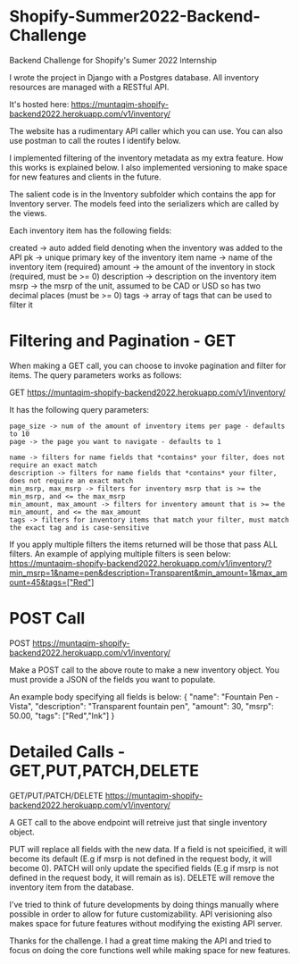 # Shopify-Summer2022-Backend-Challenge
Backend Challenge for Shopify's Sumer 2022 Internship

I wrote the project in Django with a Postgres database.
All inventory resources are managed with a RESTful API.

It's hosted here: https://muntaqim-shopify-backend2022.herokuapp.com/v1/inventory/

The website has a rudimentary API caller which you can use. You can also use postman to call the routes I identify below.

I implemented filtering of the inventory metadata as my extra feature. How this works is explained below.
I also implemented versioning to make space for new features and clients in the future.

The salient code is in the Inventory subfolder which contains the app for Inventory server. The models feed into the serializers which are called by the views.

Each inventory item has the following fields:

created -> auto added field denoting when the inventory was added to the API
pk -> unique primary key of the inventory item
name -> name of the inventory item (required)
amount -> the amount of the inventory in stock (required, must be >= 0)
description -> description on the inventory item
msrp -> the msrp of the unit, assumed to be CAD or USD so has two decimal places (must be >= 0)
tags -> array of tags that can be used to filter it

# Filtering and Pagination - GET #

When making a GET call, you can choose to invoke pagination and filter for items. The query parameters works as follows:

GET https://muntaqim-shopify-backend2022.herokuapp.com/v1/inventory/

  It has the following query parameters:
  
    page_size -> num of the amount of inventory items per page - defaults to 10
    page -> the page you want to navigate - defaults to 1
    
    name -> filters for name fields that *contains* your filter, does not require an exact match
    description -> filters for name fields that *contains* your filter, does not require an exact match
    min_msrp, max_msrp -> filters for inventory msrp that is >= the min_msrp, and <= the max_msrp
    min_amount, max_amount -> filters for inventory amount that is >= the min_amount, and <= the max_amount
    tags -> filters for inventory items that match your filter, must match the exact tag and is case-sensitive
   
  If you apply multiple filters the items returned will be those that pass ALL filters. An example of applying multiple filters is seen below:
  https://muntaqim-shopify-backend2022.herokuapp.com/v1/inventory/?min_msrp=1&name=pen&description=Transparent&min_amount=1&max_amount=45&tags=["Red"]
  
# POST Call #

POST https://muntaqim-shopify-backend2022.herokuapp.com/v1/inventory/

Make a POST call to the above route to make a new inventory object. You must provide a JSON of the fields you want to populate.

An example body specifying all fields is below:
{
    "name": "Fountain Pen - Vista",
    "description": "Transparent fountain pen",
    "amount": 30,
    "msrp": 50.00,
    "tags": ["Red","Ink"]
}


# Detailed Calls - GET,PUT,PATCH,DELETE #

GET/PUT/PATCH/DELETE https://muntaqim-shopify-backend2022.herokuapp.com/v1/inventory/<pk>

 A GET call to the above endpoint will retreive just that single inventory object.
  
 PUT will replace all fields with the new data. If a field is not speicified, it will become its default (E.g if msrp is not defined in the request body, it will become 0). 
 PATCH will only update the specified fields (E.g if msrp is not defined in the request body, it will remain as is).
 DELETE will remove the inventory item from the database.
  
 
 I've tried to think of future developments by doing things manually where possible in order to allow for future customizability. API verisioning also makes space for future
 features without modifying the existing API server.
  
 Thanks for the challenge. I had a great time making the API and tried to focus on doing the core functions well while making space for new features.
